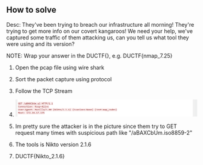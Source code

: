 
## How to solve

Desc: They've been trying to breach our infrastructure all morning! They're trying to get more info on our covert kangaroos! We need your help, we've captured some traffic of them attacking us, can you tell us what tool they were using and its version?

NOTE: Wrap your answer in the DUCTF{}, e.g. DUCTF{nmap_7.25}


1. Open the pcap file using wire shark

2. Sort the packet capture using protocol

3. Follow the TCP Stream

4. ![alt text](image.png)

5. Im pretty sure the attacker is in the picture since them try to GET request many times with suspicious path like "/aBAXCbUm.iso8859-2"

6. The tools is Nikto version 2.1.6

7. DUCTF{Nikto_2.1.6}